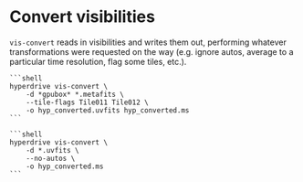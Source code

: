 # Convert visibilities

`vis-convert` reads in visibilities and writes them out, performing whatever
transformations were requested on the way (e.g. ignore autos, average to a
particular time resolution, flag some tiles, etc.).

~~~admonish info title="Simple examples"
```shell
hyperdrive vis-convert \
    -d *gpubox* *.metafits \
    --tile-flags Tile011 Tile012 \
    -o hyp_converted.uvfits hyp_converted.ms
```

```shell
hyperdrive vis-convert \
    -d *.uvfits \
    --no-autos \
    -o hyp_converted.ms
```
~~~
